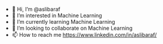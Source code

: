 - 👋 Hi, I’m @aslibaraf
- 👀 I’m interested in Machine Learning 
- 🌱 I’m currently learning Machine Learning
- 💞️ I’m looking to collaborate on Machine Learning
- 📫 How to reach me https://www.linkedin.com/in/aslibaraf/

<!---
aslibaraf/aslibaraf is a ✨ special ✨ repository because its `README.md` (this file) appears on your GitHub profile.
You can click the Preview link to take a look at your changes.
--->
